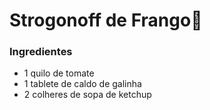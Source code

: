 # Strogonoff de Frango:chicken:

### Ingredientes

- 1 quilo de tomate
- 1 tablete de caldo de galinha
- 2 colheres de sopa de ketchup





